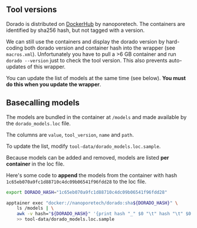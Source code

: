 
## Tool versions

Dorado is distributed on
[DockerHub](https://hub.docker.com/r/nanoporetech/dorado/tags) by nanoporetech.
The containers are identified by sha256 hash, but not tagged with a version.

We can still use the containers and display the dorado version by hard-coding
both dorado version and container hash into the wrapper (see `macros.xml`).
Unfortunately you have to pull a >6 GB container and run `dorado --version` just
to check the tool version. This also prevents auto-updates of this wrapper.

You can update the list of models at the same time (see
below). **You must do this when you update the wrapper**.

## Basecalling models

The models are bundled in the container at `/models` and made available by the
`dorado_models.loc` file. 

The columns are `value`, `tool_version`, `name` and  `path`.

To update the list, modify `tool-data/dorado_models.loc.sample`.

Because models can be added and removed, models are listed **per container** in
the loc file.

Here's some code to **append** the models from the container with hash
`1c65eb070a9fc1d88710c4dc09b06541f96fdd28`  to the loc file.

```bash
export DORADO_HASH="1c65eb070a9fc1d88710c4dc09b06541f96fdd28"

apptainer exec "docker://nanoporetech/dorado:sha${DORADO_HASH}" \
    ls /models | \
    awk -v hash="${DORADO_HASH}" '{print hash "_" $0 "\t" hash "\t" $0 "\t/models/" $0}' \
    >> tool-data/dorado_models.loc.sample
```
